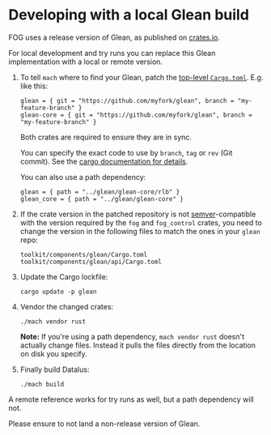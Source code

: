# Developing with a local Glean build

FOG uses a release version of Glean, as published on [crates.io][cratesio-glean].

For local development and try runs you can replace this Glean implementation with a local or remote version.

1. To tell `mach` where to find your Glean, patch the [top-level `Cargo.toml`][cargo-toml]. E.g. like this:

    ```
    glean = { git = "https://github.com/myfork/glean", branch = "my-feature-branch" }
    glean-core = { git = "https://github.com/myfork/glean", branch = "my-feature-branch" }
    ```

    Both crates are required to ensure they are in sync.

    You can specify the exact code to use by `branch`, `tag` or `rev` (Git commit).
    See the [cargo documentation for details][cargo-doc].

    You can also use a path dependency:

    ```
    glean = { path = "../glean/glean-core/rlb" }
    glean_core = { path = "../glean/glean-core" }
    ```

2. If the crate version in the patched repository is not
   [semver]-compatible with the version required by the
   `fog` and `fog_control` crates,
   you need to change the version in the following files to match the ones in your
   `glean` repo:

    ```
    toolkit/components/glean/Cargo.toml
    toolkit/components/glean/api/Cargo.toml
    ```

3. Update the Cargo lockfile:

    ```
    cargo update -p glean
    ```

4. Vendor the changed crates:

    ```
    ./mach vendor rust
    ```

    **Note:** If you're using a path dependency, `mach vendor rust` doesn't actually change files.
    Instead it pulls the files directly from the location on disk you specify.

5. Finally build Datalus:

    ```
    ./mach build
    ```

A remote reference works for try runs as well,
but a path dependency will not.

Please ensure to not land a non-release version of Glean.

[cratesio-glean]: https://crates.io/crates/glean
[cargo-toml]: https://searchfox.org/mozilla-central/rev/f07a609a76136ef779c65185165ff5ac513cc172/Cargo.toml#76
[cargo-doc]: https://doc.rust-lang.org/cargo/reference/specifying-dependencies.html#specifying-dependencies-from-git-repositories
[semver]: https://semver.org/
